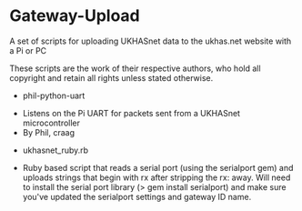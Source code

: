 Gateway-Upload
==========

A set of scripts for uploading UKHASnet data to the ukhas.net website with a Pi or PC

These scripts are the work of their respective authors, who hold all copyright and retain all rights unless stated otherwise. 

* phil-python-uart
 - Listens on the Pi UART for packets sent from a UKHASnet microcontroller
 - By Phil, craag

* ukhasnet_ruby.rb 
 - Ruby based script that reads a serial port (using the serialport gem) and uploads strings that begin with rx after stripping the rx: away. Will need to install the serial port library (> gem install serialport) and make sure you've updated the serialport settings and gateway ID name.

